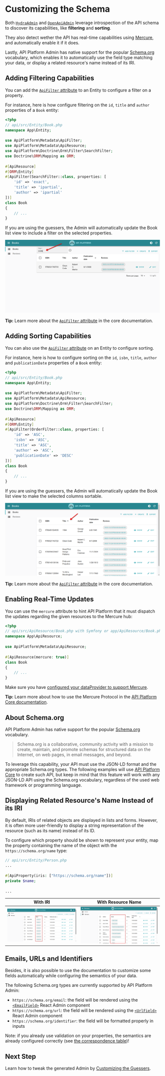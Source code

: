 # Customizing the Schema

Both [`HydraAdmin`](./components.md#hydraadmin) and [`OpenApiAdmin`](./components.md#openapiadmin) leverage introspection of the API schema to discover its capabilities, like **filtering** and **sorting**.

They also detect wether the API has real-time capabilities using [Mercure](./real-time-mercure.md), and automatically enable it if it does.

Lastly, API Platform Admin has native support for the popular [Schema.org](#about-schemaorg) vocabulary, which enables it to automatically use the field type matching your data, or display a related resource's name instead of its IRI.

## Adding Filtering Capabilities

You can add the [`ApiFilter` attribute](../core/filters.md#apifilter-attribute) to an Entity to configure a filter on a property.

For instance, here is how configure filtering on the `id`, `title` and `author` properties of a `Book` entity:

```php
<?php
// api/src/Entity/Book.php
namespace App\Entity;

use ApiPlatform\Metadata\ApiFilter;
use ApiPlatform\Metadata\ApiResource;
use ApiPlatform\Doctrine\Orm\Filter\SearchFilter;
use Doctrine\ORM\Mapping as ORM;

#[ApiResource]
#[ORM\Entity]
#[ApiFilter(SearchFilter::class, properties: [
    'id' => 'exact', 
    'title' => 'ipartial', 
    'author' => 'ipartial'
])]
class Book
{
    // ...
}
```

If you are using the guessers, the Admin will automatically update the Book list view to include a filter on the selected properties.

![Filtering on the title property](./images/admin-filter.png)

**Tip:** Learn more about the [`ApiFilter` attribute](../core/filters.md#apifilter-attribute) in the core documentation.

## Adding Sorting Capabilities

You can also use the [`ApiFilter` attribute](../core/filters.md#apifilter-attribute) on an Entity to configure sorting.

For instance, here is how to configure sorting on the `id`, `isbn`, `title`, `author` and `publicationDate` properties of a `Book` entity:

```php
<?php
// api/src/Entity/Book.php
namespace App\Entity;

use ApiPlatform\Metadata\ApiFilter;
use ApiPlatform\Metadata\ApiResource;
use ApiPlatform\Doctrine\Orm\Filter\SearchFilter;
use Doctrine\ORM\Mapping as ORM;

#[ApiResource]
#[ORM\Entity]
#[ApiFilter(OrderFilter::class, properties: [
    'id' => 'ASC', 
    'isbn' => 'ASC', 
    'title' => 'ASC', 
    'author' => 'ASC', 
    'publicationDate' => 'DESC'
])]
class Book
{
    // ...
}
```

If you are using the guessers, the Admin will automatically update the Book list view to make the selected columns sortable.

![Sorting by the title property](./images/admin-sort.png)

**Tip:** Learn more about the [`ApiFilter` attribute](../core/filters.md#apifilter-attribute) in the core documentation.

## Enabling Real-Time Updates

You can use the `mercure` attribute to hint API Platform that it must dispatch the updates regarding the given resources to the Mercure hub:

```php
<?php
// api/src/ApiResource/Book.php with Symfony or app/ApiResource/Book.php with Laravel
namespace App\ApiResource;

use ApiPlatform\Metadata\ApiResource;

#[ApiResource(mercure: true)]
class Book
{
    // ...
}
```

Make sure you have [configured your dataProvider to support Mercure](./real-time-mercure.md).

**Tip:** Learn more about how to use the Mercure Protocol in the [API Platform Core documentation](../core/mercure.md).

## About Schema.org

API Platform Admin has native support for the popular [Schema.org](https://schema.org) vocabulary.

> Schema.org is a collaborative, community activity with a mission to create, maintain, and promote schemas for structured data on the Internet, on web pages, in email messages, and beyond.

To leverage this capability, your API must use the JSON-LD format and the appropriate Schema.org types.
The following examples will use [API Platform Core](../core/) to create such API, but keep in mind that this feature will work with any JSON-LD API using the Schema.org vocabulary, regardless of the used web framework or programming language.

## Displaying Related Resource's Name Instead of its IRI

By default, IRIs of related objects are displayed in lists and forms.
However, it is often more user-friendly to display a string representation of the resource (such as its name) instead of its ID.

To configure which property should be shown to represent your entity, map the property containing the name of the object with the `https://schema.org/name` type:

```php
// api/src/Entity/Person.php
...

#[ApiProperty(iris: ["https://schema.org/name"])]
private $name;

...
```

| With IRI                                                         | With Resource Name                                                           |
| ---------------------------------------------------------------- | ---------------------------------------------------------------------------- |
| ![Related Record With IRI](./images/related-record-with-iri.png) | ![Related Record  With Resource Name](./images/related-record-with-name.png) |

## Emails, URLs and Identifiers

Besides, it is also possible to use the documentation to customize some fields automatically while configuring the semantics of your data.

The following Schema.org types are currently supported by API Platform Admin:

- `https://schema.org/email`: the field will be rendered using the [`<EmailField>`](https://marmelab.com/react-admin/EmailField.html) React Admin component
- `https://schema.org/url`: the field will be rendered using the [`<UrlField>`](https://marmelab.com/react-admin/UrlField.html) React Admin component
- `https://schema.org/identifier`: the field will be formatted properly in inputs

Note: if you already use validation on your properties, the semantics are already configured correctly (see [the correspondence table](../core/validation.md#open-vocabulary-generated-from-validation-metadata))!

## Next Step

Learn how to tweak the generated Admin by [Customizing the Guessers](./customizing.md).
